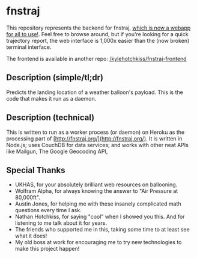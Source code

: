 # fnstraj
This repository represents the backend for fnstraj, [which is now a webapp for all to use!](http://fnstraj.org/). Feel free to browse around, but if you're looking for a quick trajectory report, the web interface is 1,000x easier than the (now broken) terminal interface.

The frontend is available in another repo: [/kylehotchkiss/fnstraj-frontend](/kylehotchkiss/fnstraj-frontend)

## Description (simple/tl;dr)
Predicts the landing location of a weather balloon's payload. This is the code that makes it run as a daemon.

## Description (technical)
This is written to run as a worker process (or daemon) on Heroku as the processing part of [http://fnstraj.org/](http://fnstraj.org/). It is written in Node.js; uses CouchDB for data services; and works with other neat APIs like Mailgun, The Google Geocoding API, 

## Special Thanks
* UKHAS, for your absolutely brilliant web resources on ballooning.
* Wolfram Alpha, for always knowing the answer to "Air Pressure at 80,000ft".
* Austin Jones, for helping me with these insanely complicated math questions every time I ask.
* Nathan Hotchkiss, for saying "cool" when I showed you this. And for listening to me talk about it for years.
* The friends who supported me in this, taking some time to at least see what it does!
* My old boss at work for encouraging me to try new technologies to make this project happen!